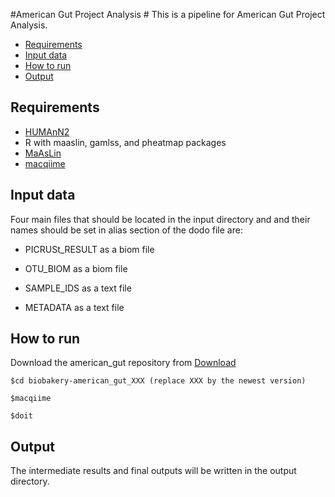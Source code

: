 #American Gut Project Analysis #
This is a pipeline for American Gut Project Analysis. 


* [Requirements](#markdown-header-requirements)
* [Input data](#markdown-header-input-data)
* [How to run](#markdown-header-how-to-run)
* [Output](#markdown-header-output)
 

## Requirements ##
* [HUMAnN2](http://huttenhower.sph.harvard.edu/humann2)
* R with maaslin, gamlss, and pheatmap packages
* [MaAsLin](https://bitbucket.org/biobakery/maaslin)
* [macqiime](http://www.wernerlab.org/software/macqiime/macqiime-installation)
## Input data ##
Four main files that should be located in the input directory and and their names 
should be set in alias section of the dodo file are:

* PICRUSt_RESULT as a biom file
 
* OTU_BIOM as a biom file 

* SAMPLE_IDS as a text file
  
* METADATA as a text file  

## How to run ##
Download the american_gut repository from [Download](https://bitbucket.org/biobakery/american_gut/get/e650c8340d50.zip)

``$cd biobakery-american_gut_XXX (replace XXX by the newest version)``

``$macqiime``

``$doit``

## Output ##
The intermediate results and final outputs will be written in the output directory.